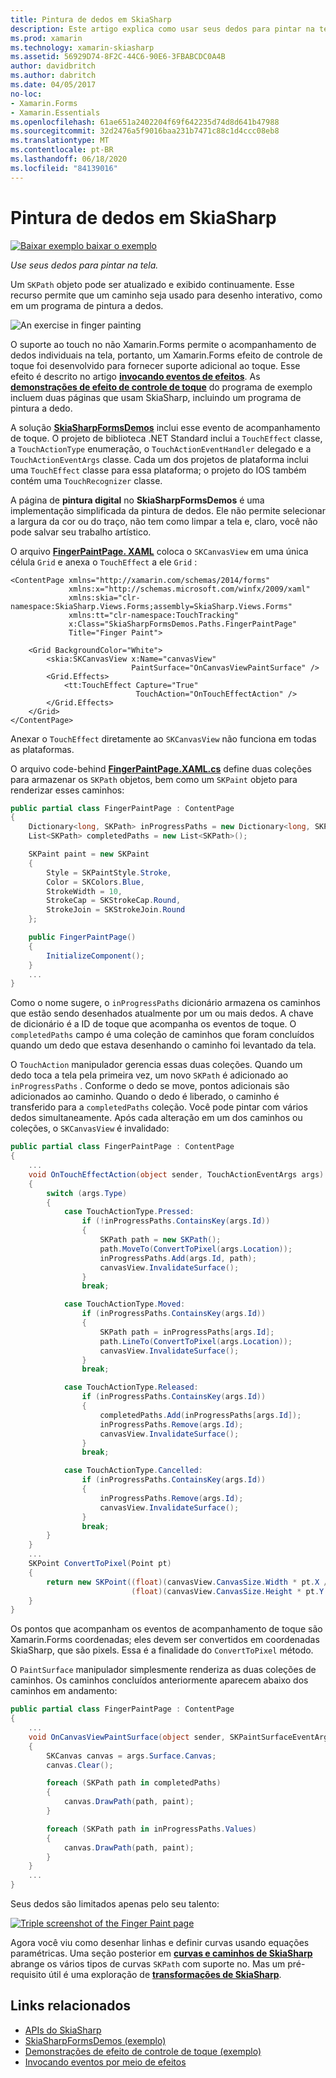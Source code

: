 ```yaml
---
title: Pintura de dedos em SkiaSharp
description: Este artigo explica como usar seus dedos para pintar na tela do SkiaSharp em um Xamarin.Forms aplicativo e demonstra isso com o código de exemplo.
ms.prod: xamarin
ms.technology: xamarin-skiasharp
ms.assetid: 56929D74-8F2C-44C6-90E6-3FBABCDC0A4B
author: davidbritch
ms.author: dabritch
ms.date: 04/05/2017
no-loc:
- Xamarin.Forms
- Xamarin.Essentials
ms.openlocfilehash: 61ae651a2402204f69f642235d74d8d641b47988
ms.sourcegitcommit: 32d2476a5f9016baa231b7471c88c1d4ccc08eb8
ms.translationtype: MT
ms.contentlocale: pt-BR
ms.lasthandoff: 06/18/2020
ms.locfileid: "84139016"
---
```

# <a name="finger-painting-in-skiasharp"></a>Pintura de dedos em SkiaSharp

[![Baixar exemplo ](~/media/shared/download.png) baixar o exemplo](https://docs.microsoft.com/samples/xamarin/xamarin-forms-samples/skiasharpforms-demos)

_Use seus dedos para pintar na tela._

Um `SKPath` objeto pode ser atualizado e exibido continuamente. Esse recurso permite que um caminho seja usado para desenho interativo, como em um programa de pintura a dedos.

![](finger-paint-images/fingerpaintsample.png "An exercise in finger painting")

O suporte ao touch no não Xamarin.Forms permite o acompanhamento de dedos individuais na tela, portanto, um Xamarin.Forms efeito de controle de toque foi desenvolvido para fornecer suporte adicional ao toque. Esse efeito é descrito no artigo [**invocando eventos de efeitos**](~/xamarin-forms/app-fundamentals/effects/touch-tracking.md). As [**demonstrações de efeito de controle de toque**](https://docs.microsoft.com/samples/xamarin/xamarin-forms-samples/effects-touchtrackingeffect/) do programa de exemplo incluem duas páginas que usam SkiaSharp, incluindo um programa de pintura a dedo.

A solução [**SkiaSharpFormsDemos**](https://docs.microsoft.com/samples/xamarin/xamarin-forms-samples/skiasharpforms-demos) inclui esse evento de acompanhamento de toque. O projeto de biblioteca .NET Standard inclui a `TouchEffect` classe, a `TouchActionType` enumeração, o `TouchActionEventHandler` delegado e a `TouchActionEventArgs` classe. Cada um dos projetos de plataforma inclui uma `TouchEffect` classe para essa plataforma; o projeto do IOS também contém uma `TouchRecognizer` classe.

A página de **pintura digital** no **SkiaSharpFormsDemos** é uma implementação simplificada da pintura de dedos. Ele não permite selecionar a largura da cor ou do traço, não tem como limpar a tela e, claro, você não pode salvar seu trabalho artístico.

O arquivo [**FingerPaintPage. XAML**](https://github.com/xamarin/xamarin-forms-samples/blob/master/SkiaSharpForms/Demos/Demos/SkiaSharpFormsDemos/Paths/FingerPaintPage.xaml) coloca o `SKCanvasView` em uma única célula `Grid` e anexa o `TouchEffect` a ele `Grid` :

```xaml
<ContentPage xmlns="http://xamarin.com/schemas/2014/forms"
             xmlns:x="http://schemas.microsoft.com/winfx/2009/xaml"
             xmlns:skia="clr-namespace:SkiaSharp.Views.Forms;assembly=SkiaSharp.Views.Forms"
             xmlns:tt="clr-namespace:TouchTracking"
             x:Class="SkiaSharpFormsDemos.Paths.FingerPaintPage"
             Title="Finger Paint">

    <Grid BackgroundColor="White">
        <skia:SKCanvasView x:Name="canvasView"
                           PaintSurface="OnCanvasViewPaintSurface" />
        <Grid.Effects>
            <tt:TouchEffect Capture="True"
                            TouchAction="OnTouchEffectAction" />
        </Grid.Effects>
    </Grid>
</ContentPage>
```

Anexar o `TouchEffect` diretamente ao `SKCanvasView` não funciona em todas as plataformas.

O arquivo code-behind [**FingerPaintPage.XAML.cs**](https://github.com/xamarin/xamarin-forms-samples/blob/master/SkiaSharpForms/Demos/Demos/SkiaSharpFormsDemos/Paths/FingerPaintPage.xaml.cs) define duas coleções para armazenar os `SKPath` objetos, bem como um `SKPaint` objeto para renderizar esses caminhos:

```csharp
public partial class FingerPaintPage : ContentPage
{
    Dictionary<long, SKPath> inProgressPaths = new Dictionary<long, SKPath>();
    List<SKPath> completedPaths = new List<SKPath>();

    SKPaint paint = new SKPaint
    {
        Style = SKPaintStyle.Stroke,
        Color = SKColors.Blue,
        StrokeWidth = 10,
        StrokeCap = SKStrokeCap.Round,
        StrokeJoin = SKStrokeJoin.Round
    };

    public FingerPaintPage()
    {
        InitializeComponent();
    }
    ...
}
```

Como o nome sugere, o `inProgressPaths` dicionário armazena os caminhos que estão sendo desenhados atualmente por um ou mais dedos. A chave de dicionário é a ID de toque que acompanha os eventos de toque. O `completedPaths` campo é uma coleção de caminhos que foram concluídos quando um dedo que estava desenhando o caminho foi levantado da tela.

O `TouchAction` manipulador gerencia essas duas coleções. Quando um dedo toca a tela pela primeira vez, um novo `SKPath` é adicionado ao `inProgressPaths` . Conforme o dedo se move, pontos adicionais são adicionados ao caminho. Quando o dedo é liberado, o caminho é transferido para a `completedPaths` coleção. Você pode pintar com vários dedos simultaneamente. Após cada alteração em um dos caminhos ou coleções, o `SKCanvasView` é invalidado:

```csharp
public partial class FingerPaintPage : ContentPage
{
    ...
    void OnTouchEffectAction(object sender, TouchActionEventArgs args)
    {
        switch (args.Type)
        {
            case TouchActionType.Pressed:
                if (!inProgressPaths.ContainsKey(args.Id))
                {
                    SKPath path = new SKPath();
                    path.MoveTo(ConvertToPixel(args.Location));
                    inProgressPaths.Add(args.Id, path);
                    canvasView.InvalidateSurface();
                }
                break;

            case TouchActionType.Moved:
                if (inProgressPaths.ContainsKey(args.Id))
                {
                    SKPath path = inProgressPaths[args.Id];
                    path.LineTo(ConvertToPixel(args.Location));
                    canvasView.InvalidateSurface();
                }
                break;

            case TouchActionType.Released:
                if (inProgressPaths.ContainsKey(args.Id))
                {
                    completedPaths.Add(inProgressPaths[args.Id]);
                    inProgressPaths.Remove(args.Id);
                    canvasView.InvalidateSurface();
                }
                break;

            case TouchActionType.Cancelled:
                if (inProgressPaths.ContainsKey(args.Id))
                {
                    inProgressPaths.Remove(args.Id);
                    canvasView.InvalidateSurface();
                }
                break;
        }
    }
    ...
    SKPoint ConvertToPixel(Point pt)
    {
        return new SKPoint((float)(canvasView.CanvasSize.Width * pt.X / canvasView.Width),
                           (float)(canvasView.CanvasSize.Height * pt.Y / canvasView.Height));
    }
}
```

Os pontos que acompanham os eventos de acompanhamento de toque são Xamarin.Forms coordenadas; eles devem ser convertidos em coordenadas SkiaSharp, que são pixels. Essa é a finalidade do `ConvertToPixel` método.

O `PaintSurface` manipulador simplesmente renderiza as duas coleções de caminhos. Os caminhos concluídos anteriormente aparecem abaixo dos caminhos em andamento:

```csharp
public partial class FingerPaintPage : ContentPage
{
    ...
    void OnCanvasViewPaintSurface(object sender, SKPaintSurfaceEventArgs args)
    {
        SKCanvas canvas = args.Surface.Canvas;
        canvas.Clear();

        foreach (SKPath path in completedPaths)
        {
            canvas.DrawPath(path, paint);
        }

        foreach (SKPath path in inProgressPaths.Values)
        {
            canvas.DrawPath(path, paint);
        }
    }
    ...
}
```

Seus dedos são limitados apenas pelo seu talento:

[![](finger-paint-images/fingerpaint-small.png "Triple screenshot of the Finger Paint page")](finger-paint-images/fingerpaint-large.png#lightbox "Triple screenshot of the Finger Paint page")

Agora você viu como desenhar linhas e definir curvas usando equações paramétricas. Uma seção posterior em [**curvas e caminhos de SkiaSharp**](../curves/index.md) abrange os vários tipos de curvas `SKPath` com suporte no. Mas um pré-requisito útil é uma exploração de [**transformações de SkiaSharp**](../transforms/index.md).

## <a name="related-links"></a>Links relacionados

- [APIs do SkiaSharp](https://docs.microsoft.com/dotnet/api/skiasharp)
- [SkiaSharpFormsDemos (exemplo)](https://docs.microsoft.com/samples/xamarin/xamarin-forms-samples/skiasharpforms-demos)
- [Demonstrações de efeito de controle de toque (exemplo)](https://docs.microsoft.com/samples/xamarin/xamarin-forms-samples/effects-touchtrackingeffect/)
- [Invocando eventos por meio de efeitos](~/xamarin-forms/app-fundamentals/effects/touch-tracking.md)

